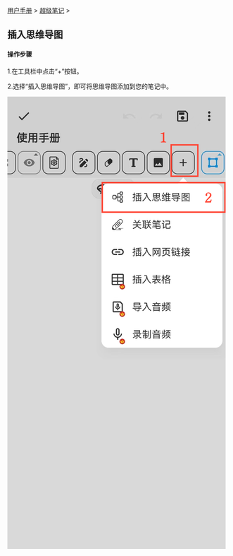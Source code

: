 [用户手册](/dragonnest/drawnote/manual/zh) > [超级笔记](/dragonnest/drawnote/manual/zh/super_note) >

插入思维导图
---
#### 操作步骤

1.在工具栏中点击“+”按钮。

2.选择“插入思维导图”，即可将思维导图添加到您的笔记中。

![](imgs/Insert_mind_map1.png)
